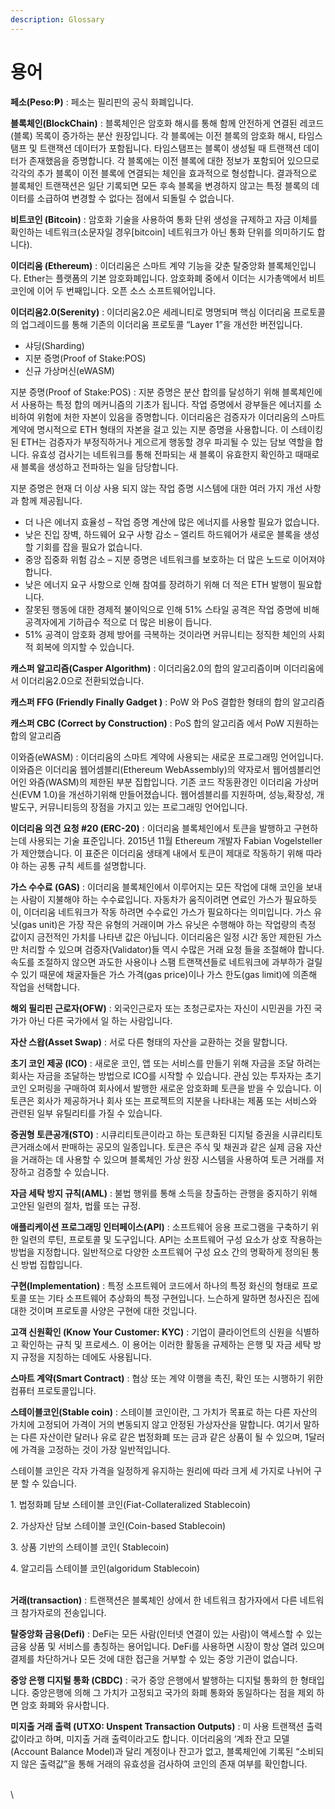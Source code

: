 ```yaml
---
description: Glossary
---
```


# 용어

**페소(Peso:₱)** : 페소는 필리핀의 공식 화폐입니다.

**블록체인(BlockChain)** : 블록체인은 암호화 해시를 통해 함께 안전하게 연결된 레코드(블록) 목록이 증가하는 분산 원장입니다. 각 블록에는 이전 블록의 암호화 해시, 타임스탬프 및 트랜잭션 데이터가 포함됩니다. 타임스탬프는 블록이 생성될 때 트랜잭션 데이터가 존재했음을 증명합니다. 각 블록에는 이전 블록에 대한 정보가 포함되어 있으므로 각각의 추가 블록이 이전 블록에 연결되는 체인을 효과적으로 형성합니다. 결과적으로 블록체인 트랜잭션은 일단 기록되면 모든 후속 블록을 변경하지 않고는 특정 블록의 데이터를 소급하여 변경할 수 없다는 점에서 되돌릴 수 없습니다.

**비트코인 (Bitcoin)** : 암호화 기술을 사용하여 통화 단위 생성을 규제하고 자금 이체를 확인하는 네트워크(소문자일 경우\[bitcoin] 네트워크가 아닌 통화 단위를 의미하기도 합니다).

**이더리움 (Ethereum)** : 이더리움은 스마트 계약 기능을 갖춘 탈중앙화 블록체인입니다. Ether는 플랫폼의 기본 암호화폐입니다. 암호화폐 중에서 이더는 시가총액에서 비트코인에 이어 두 번째입니다. 오픈 소스 소프트웨어입니다.

**이더리움2.0(Serenity)** : 이더리움2.0은 세레니티로 명명되며 핵심 이더리움 프로토콜의 업그레이드를 통해 기존의 이더리움 프로토콜 “Layer 1”을 개선한 버전입니다.&#x20;

* 샤딩(Sharding)
* 지분 증명(Proof of Stake:POS)
* 신규 가상머신(eWASM)

지분 증명(Proof of Stake:POS) : 지분 증명은 분산 합의를 달성하기 위해 블록체인에서 사용하는 특정 합의 메커니즘의 기초가 됩니다. 작업 증명에서 광부들은 에너지를 소비하여 위험에 처한 자본이 있음을 증명합니다. 이더리움은 검증자가 이더리움의 스마트 계약에 명시적으로 ETH 형태의 자본을 걸고 있는 지분 증명을 사용합니다. 이 스테이킹된 ETH는 검증자가 부정직하거나 게으르게 행동할 경우 파괴될 수 있는 담보 역할을 합니다. 유효성 검사기는 네트워크를 통해 전파되는 새 블록이 유효한지 확인하고 때때로 새 블록을 생성하고 전파하는 일을 담당합니다.

지분 증명은 현재 더 이상 사용 되지 않는 작업 증명 시스템에 대한 여러 가지 개선 사항과 함께 제공됩니다.

* 더 나은 에너지 효율성 – 작업 증명 계산에 많은 에너지를 사용할 필요가 없습니다.
* 낮은 진입 장벽, 하드웨어 요구 사항 감소 – 엘리트 하드웨어가 새로운 블록을 생성할 기회를 잡을 필요가 없습니다.
* 중앙 집중화 위험 감소 – 지분 증명은 네트워크를 보호하는 더 많은 노드로 이어져야 합니다.
* 낮은 에너지 요구 사항으로 인해 참여를 장려하기 위해 더 적은 ETH 발행이 필요합니다.
* 잘못된 행동에 대한 경제적 불이익으로 인해 51% 스타일 공격은 작업 증명에 비해 공격자에게 기하급수 적으로 더 많은 비용이 듭니다.
* 51% 공격이 암호화 경제 방어를 극복하는 것이라면 커뮤니티는 정직한 체인의 사회적 회복에 의지할 수 있습니다.

**캐스퍼 알고리즘(Casper Algorithm)** : 이더리움2.0의 합의 알고리즘이며 이더리움에서 이더리움2.0으로 전환되었습니다.

**캐스퍼 FFG (Friendly Finally Gadget )** : PoW 와 PoS 결합한 형태의 합의 알고리즘&#x20;

**캐스퍼 CBC (Correct by Construction)** : PoS 합의 알고리즘 에서 PoW 지원하는 합의 알고리즘

이와즘(eWASM) : 이더리움의 스마트 계약에 사용되는 새로운 프로그래밍 언어입니다. 이와즘은 이더리움 웹어셈블리(Ethereum WebAssembly)의 약자로서 웹어셈블리언어인 와즘(WASM)의 제한된 부분 집합입니다. 기존 코드 작동환경인 이더리움 가상머신(EVM 1.0)을 개선하기위해 만들어졌습니다. 웹어셈블리를 지원하며, 성능,확장성, 개발도구, 커뮤니티등의 장점을 가지고 있는 프로그래밍 언어입니다.

**이더리움 의견 요청 #20 (ERC-20)** : 이더리움 블록체인에서 토큰을 발행하고 구현하는데 사용되는 기술 표준입니다. 2015년 11월 Ethereum 개발자 Fabian Vogelsteller가 제안했습니다. 이 표준은 이더리움 생태계 내에서 토큰이 제대로 작동하기 위해 따라야 하는 공통 규칙 세트를 설명합니다.

**가스 수수료 (GAS)** : 이더리움 블록체인에서 이루어지는 모든 작업에 대해 코인을 보내는 사람이 지불해야 하는 수수료입니다. 자동차가 움직이려면 연료인 가스가 필요하듯이, 이더리움 네트워크가 작동 하려면 수수료인 가스가 필요하다는 의미입니다. 가스 유닛(gas unit)은 가장 작은 유형의 거래이며 가스 유닛은 수행해야 하는 작업량의 측정 값이지 금전적인 가치를 나타낸 값은 아닙니다. 이더리움은 일정 시간 동안 제한된 가스만 처리할 수 있으며 검증자(Validator)들 역시 수많은 거래 요청 들을 조절해야 합니다. 속도를 조절하지 않으면 과도한 사용이나 스팸 트랜잭션들로 네트워크에 과부하가 걸릴 수 있기 때문에 채굴자들은 가스 가격(gas price)이나 가스 한도(gas limit)에 의존해 작업을 선택합니다.

**해외 필리핀 근로자(OFW)** : 외국인근로자 또는 초청근로자는 자신이 시민권을 가진 국가가 아닌 다른 국가에서 일 하는 사람입니다.

**자산 스왑(Asset Swap)** : 서로 다른 형태의 자산을 교환하는 것을 말합니다.

**초기 코인 제공 (ICO)** : 새로운 코인, 앱 또는 서비스를 만들기 위해 자금을 조달 하려는 회사는 자금을 조달하는 방법으로 ICO를 시작할 수 있습니다. 관심 있는 투자자는 초기 코인 오퍼링을 구매하여 회사에서 발행한 새로운 암호화폐 토큰을 받을 수 있습니다. 이 토큰은 회사가 제공하거나 회사 또는 프로젝트의 지분을 나타내는 제품 또는 서비스와 관련된 일부 유틸리티를 가질 수 있습니다.

**증권형 토큰공개(STO)** : 시큐리티토큰이라고 하는 토큰화된 디지털 증권을 시큐리티토큰거래소에서 판매하는 공모의 일종입니다. 토큰은 주식 및 채권과 같은 실제 금융 자산을 거래하는 데 사용할 수 있으며 블록체인 가상 원장 시스템을 사용하여 토큰 거래를 저장하고 검증할 수 있습니다.

**자금 세탁 방지 규칙(AML)** : 불법 행위를 통해 소득을 창출하는 관행을 중지하기 위해 고안된 일련의 절차, 법률 또는 규정.

**애플리케이션 프로그래밍 인터페이스(API)** : 소프트웨어 응용 프로그램을 구축하기 위한 일련의 루틴, 프로토콜 및 도구입니다. API는 소프트웨어 구성 요소가 상호 작용하는 방법을 지정합니다. 일반적으로 다양한 소프트웨어 구성 요소 간의 명확하게 정의된 통신 방법 집합입니다.

**구현(Implementation)** : 특정 소프트웨어 코드에서 하나의 특정 화신의 형태로 프로토콜 또는 기타 소프트웨어 추상화의 특정 구현입니다. 느슨하게 말하면 청사진은 집에 대한 것이며 프로토콜 사양은 구현에 대한 것입니다.

**고객 신원확인 (Know Your Customer: KYC)** : 기업이 클라이언트의 신원을 식별하고 확인하는 규칙 및 프로세스. 이 용어는 이러한 활동을 규제하는 은행 및 자금 세탁 방지 규정을 지칭하는 데에도 사용됩니다.

**스마트 계약(Smart Contract)** : 협상 또는 계약 이행을 촉진, 확인 또는 시행하기 위한 컴퓨터 프로토콜입니다.

**스테이블코인(Stable coin)** : 스테이블 코인이란, 그 가치가 목표로 하는 다른 자산의 가치에 고정되어 가격이 거의 변동되지 않고 안정된 가상자산을 말합니다. 여기서 말하는 다른 자산이란 달러나 유로 같은 법정화폐 또는 금과 같은 상품이 될 수 있으며, 1달러에 가격을 고정하는 것이 가장 일반적입니다.

​스테이블 코인은 각자 가격을 일정하게 유지하는 원리에 따라 크게 세 가지로 나뉘어 구분 할 수 있습니다.

1\. 법정화폐 담보 스테이블 코인(Fiat-Collateralized Stablecoin)

2\. 가상자산 담보 스테이블 코인(Coin-based Stablecoin)

3\. 상품 기반의 스테이블 코인( Stablecoin)

4\. 알고리듬 스테이블 코인(algoridum Stablecoin)

\
**거래(transaction)** : 트랜잭션은 블록체인 상에서  한 네트워크 참가자에서 다른 네트워크 참가자로의 전송입니다.

**탈중앙화 금융(Defi)** : DeFi는 모든 사람(인터넷 연결이 있는 사람)이 액세스할 수 있는 금융 상품 및 서비스를 총칭하는 용어입니다. DeFi를 사용하면 시장이 항상 열려 있으며 결제를 차단하거나 모든 것에 대한 접근을 거부할 수 있는 중앙 기관이 없습니다.&#x20;

**중앙 은행 디지털 통화 (CBDC)** : 국가 중앙 은행에서 발행하는 디지털 통화의 한 형태입니다. 중앙은행에 의해 그 가치가 고정되고 국가의 화폐 통화와 동일하다는 점을 제외 하면 암호 화폐와 유사합니다.

**미지출 거래 출력 (UTXO: Unspent Transaction Outputs)** : 미 사용 트랜잭션 출력값이라고 하며, 미지출 거래 출력이라고도 합니다. 이더리움의 ‘계좌 잔고 모델(Account Balance Model)과 달리 계정이나 잔고가 없고, 블록체인에 기록된 “소비되지 않은 출력값”을 통해 거래의 유효성을 검사하여 코인의 존재 여부를 확인합니다.

\
\
